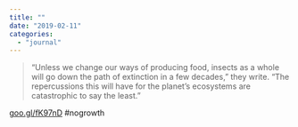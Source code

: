 ```yaml
---
title: ""
date: "2019-02-11"
categories: 
  - "journal"
---
```


> “Unless we change our ways of producing food, insects as a whole will go down the path of extinction in a few decades,” they write. “The repercussions this will have for the planet’s ecosystems are catastrophic to say the least.”

[goo.gl/fK97nD](https://goo.gl/fK97nD) #nogrowth

